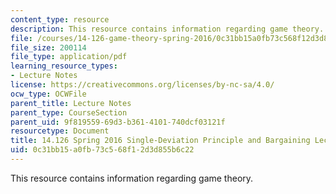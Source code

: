 ```yaml
---
content_type: resource
description: This resource contains information regarding game theory.
file: /courses/14-126-game-theory-spring-2016/0c31bb15a0fb73c568f12d3d855b6c22_MIT14_126S16_bargaining.pdf
file_size: 200114
file_type: application/pdf
learning_resource_types:
- Lecture Notes
license: https://creativecommons.org/licenses/by-nc-sa/4.0/
ocw_type: OCWFile
parent_title: Lecture Notes
parent_type: CourseSection
parent_uid: 9f819559-69d3-b361-4101-740dcf03121f
resourcetype: Document
title: 14.126 Spring 2016 Single-Deviation Principle and Bargaining Lecture Slides
uid: 0c31bb15-a0fb-73c5-68f1-2d3d855b6c22
---
```

This resource contains information regarding game theory.